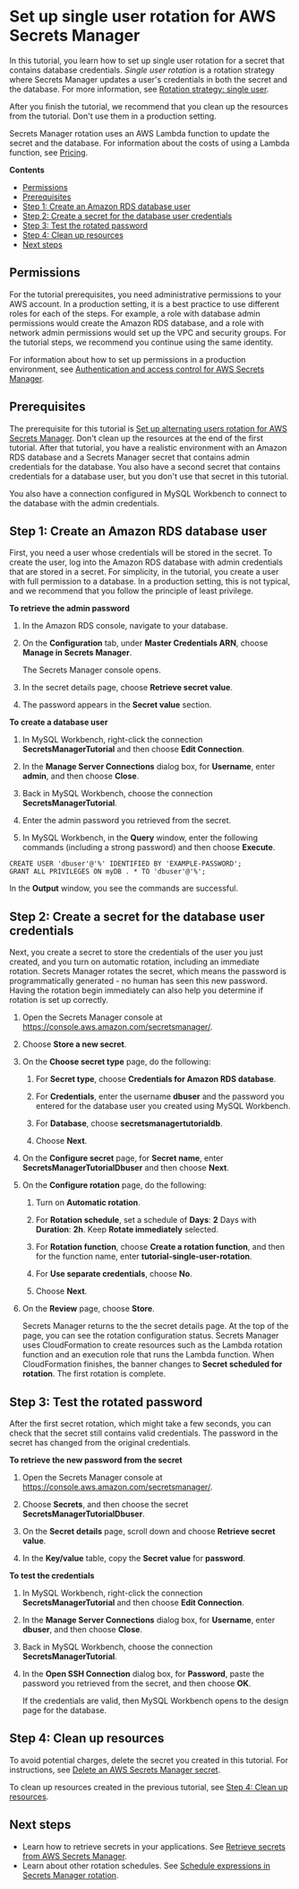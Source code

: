 # Set up single user rotation for AWS Secrets Manager<a name="tutorials_rotation-single"></a>

In this tutorial, you learn how to set up single user rotation for a secret that contains database credentials\. *Single user rotation* is a rotation strategy where Secrets Manager updates a user's credentials in both the secret and the database\. For more information, see [Rotation strategy: single user](getting-started.md#rotating-secrets-one-user-one-password)\. 

After you finish the tutorial, we recommend that you clean up the resources from the tutorial\. Don't use them in a production setting\.

Secrets Manager rotation uses an AWS Lambda function to update the secret and the database\. For information about the costs of using a Lambda function, see [Pricing](intro.md#asm_pricing)\.

**Contents**
+ [Permissions](#tutorials_rotation-single_permissions)
+ [Prerequisites](#tutorials_rotation-single_step-setup)
+ [Step 1: Create an Amazon RDS database user](#tutorials_rotation-single_step-dbuser)
+ [Step 2: Create a secret for the database user credentials](#tutorials_rotation-single_step-rotate)
+ [Step 3: Test the rotated password](#tutorials_rotation-single_step-connect-again)
+ [Step 4: Clean up resources](#tutorials_rotation-single_step-cleanup)
+ [Next steps](#tutorials_rotation-single_step-next)

## Permissions<a name="tutorials_rotation-single_permissions"></a>

For the tutorial prerequisites, you need administrative permissions to your AWS account\. In a production setting, it is a best practice to use different roles for each of the steps\. For example, a role with database admin permissions would create the Amazon RDS database, and a role with network admin permissions would set up the VPC and security groups\. For the tutorial steps, we recommend you continue using the same identity\.

For information about how to set up permissions in a production environment, see [Authentication and access control for AWS Secrets Manager](auth-and-access.md)\.

## Prerequisites<a name="tutorials_rotation-single_step-setup"></a>

The prerequisite for this tutorial is [Set up alternating users rotation for AWS Secrets Manager](tutorials_rotation-alternating.md)\. Don't clean up the resources at the end of the first tutorial\. After that tutorial, you have a realistic environment with an Amazon RDS database and a Secrets Manager secret that contains admin credentials for the database\. You also have a second secret that contains credentials for a database user, but you don't use that secret in this tutorial\.

You also have a connection configured in MySQL Workbench to connect to the database with the admin credentials\.

## Step 1: Create an Amazon RDS database user<a name="tutorials_rotation-single_step-dbuser"></a>

First, you need a user whose credentials will be stored in the secret\. To create the user, log into the Amazon RDS database with admin credentials that are stored in a secret\. For simplicity, in the tutorial, you create a user with full permission to a database\. In a production setting, this is not typical, and we recommend that you follow the principle of least privilege\.

**To retrieve the admin password**

1. In the Amazon RDS console, navigate to your database\.

1. On the **Configuration** tab, under **Master Credentials ARN**, choose **Manage in Secrets Manager**\.

   The Secrets Manager console opens\.

1. In the secret details page, choose **Retrieve secret value**\.

1. The password appears in the **Secret value** section\.

**To create a database user**

1. In MySQL Workbench, right\-click the connection **SecretsManagerTutorial** and then choose **Edit Connection**\.

1. In the **Manage Server Connections** dialog box, for **Username**, enter **admin**, and then choose **Close**\.

1. Back in MySQL Workbench, choose the connection **SecretsManagerTutorial**\.

1. Enter the admin password you retrieved from the secret\. 

1.  In MySQL Workbench, in the **Query** window, enter the following commands \(including a strong password\) and then choose **Execute**\.

   ```
   CREATE USER 'dbuser'@'%' IDENTIFIED BY 'EXAMPLE-PASSWORD';
   GRANT ALL PRIVILEGES ON myDB . * TO 'dbuser'@'%';
   ```

   In the **Output** window, you see the commands are successful\.

## Step 2: Create a secret for the database user credentials<a name="tutorials_rotation-single_step-rotate"></a>

Next, you create a secret to store the credentials of the user you just created, and you turn on automatic rotation, including an immediate rotation\. Secrets Manager rotates the secret, which means the password is programmatically generated \- no human has seen this new password\. Having the rotation begin immediately can also help you determine if rotation is set up correctly\.

1. Open the Secrets Manager console at [https://console\.aws\.amazon\.com/secretsmanager/](https://console.aws.amazon.com/secretsmanager/)\.

1. Choose **Store a new secret**\.

1. On the **Choose secret type** page, do the following:

   1. For **Secret type**, choose **Credentials for Amazon RDS database**\.

   1. For **Credentials**, enter the username **dbuser** and the password you entered for the database user you created using MySQL Workbench\.

   1. For **Database**, choose **secretsmanagertutorialdb**\.

   1. Choose **Next**\.

1. On the **Configure secret** page, for **Secret name**, enter **SecretsManagerTutorialDbuser** and then choose **Next**\.

1. On the **Configure rotation** page, do the following:

   1. Turn on **Automatic rotation**\.

   1. For **Rotation schedule**, set a schedule of **Days**: **2** Days with **Duration**: **2h**\. Keep **Rotate immediately** selected\. 

   1. For **Rotation function**, choose **Create a rotation function**, and then for the function name, enter **tutorial\-single\-user\-rotation**\.

   1. For **Use separate credentials**, choose **No**\.

   1. Choose **Next**\.

1. On the **Review** page, choose **Store**\.

   Secrets Manager returns to the the secret details page\. At the top of the page, you can see the rotation configuration status\. Secrets Manager uses CloudFormation to create resources such as the Lambda rotation function and an execution role that runs the Lambda function\. When CloudFormation finishes, the banner changes to **Secret scheduled for rotation**\. The first rotation is complete\.

## Step 3: Test the rotated password<a name="tutorials_rotation-single_step-connect-again"></a>

After the first secret rotation, which might take a few seconds, you can check that the secret still contains valid credentials\. The password in the secret has changed from the original credentials\.

**To retrieve the new password from the secret**

1. Open the Secrets Manager console at [https://console\.aws\.amazon\.com/secretsmanager/](https://console.aws.amazon.com/secretsmanager/)\.

1. Choose **Secrets**, and then choose the secret **SecretsManagerTutorialDbuser**\.

1. On the **Secret details** page, scroll down and choose **Retrieve secret value**\.

1. In the **Key/value** table, copy the **Secret value** for **password**\.

**To test the credentials**

1. In MySQL Workbench, right\-click the connection **SecretsManagerTutorial** and then choose **Edit Connection**\.

1. In the **Manage Server Connections** dialog box, for **Username**, enter **dbuser**, and then choose **Close**\.

1. Back in MySQL Workbench, choose the connection **SecretsManagerTutorial**\.

1. In the **Open SSH Connection** dialog box, for **Password**, paste the password you retrieved from the secret, and then choose **OK**\.

   If the credentials are valid, then MySQL Workbench opens to the design page for the database\.

## Step 4: Clean up resources<a name="tutorials_rotation-single_step-cleanup"></a>

To avoid potential charges, delete the secret you created in this tutorial\. For instructions, see [Delete an AWS Secrets Manager secret](manage_delete-secret.md)\.

To clean up resources created in the previous tutorial, see [Step 4: Clean up resources](tutorials_rotation-alternating.md#tutorials_rotation-alternating_step-cleanup)\.

## Next steps<a name="tutorials_rotation-single_step-next"></a>
+ Learn how to retrieve secrets in your applications\. See [Retrieve secrets from AWS Secrets Manager](retrieving-secrets.md)\.
+ Learn about other rotation schedules\. See [Schedule expressions in Secrets Manager rotation](rotate-secrets_schedule.md)\.